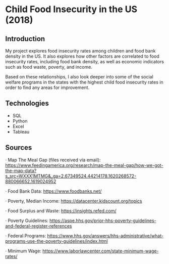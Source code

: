 # Child Food Insecurity in the US (2018)

## Introduction
My project explores food insecurity rates among children and food bank density in the US. It also explores how other factors are correlated to food insecurity rates, including food bank density, as well as economic indicators such as food waste, poverty, and income.

Based on these relationships, I also look deeper into some of the social welfare programs in the states with the highest child food insecurity rates in order to find any areas for improvement.

## Technologies
- SQL
- Python
- Excel
- Tableau

## Sources
·       Map The Meal Gap (files received via email): https://www.feedingamerica.org/research/map-the-meal-gap/how-we-got-the-map-data?s_src=WXXX1MTMG&_ga=2.67349524.44214178.1620268572-880066652.1619024952 

·       Food Bank Data: https://www.foodbanks.net/ 

·       Poverty, Median Income: https://datacenter.kidscount.org/topics 

·       Food Surplus and Waste: https://insights.refed.com/ 

·       Poverty Guidelines: https://aspe.hhs.gov/prior-hhs-poverty-guidelines-and-federal-register-references 

·       Federal Programs: https://www.hhs.gov/answers/hhs-administrative/what-programs-use-the-poverty-guidelines/index.html 

·       Minimum Wage: https://www.laborlawcenter.com/state-minimum-wage-rates/ 

